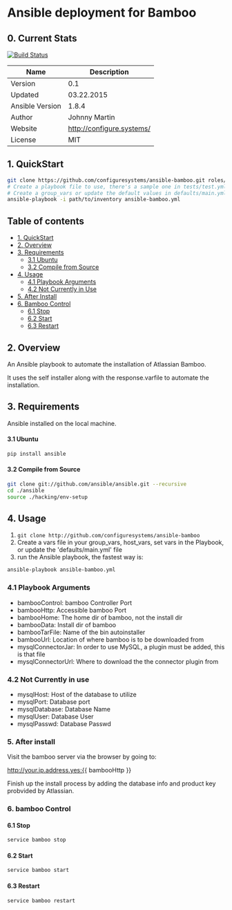 # Ansible deployment for Bamboo

## 0. Current Stats

[![Build Status](https://travis-ci.org/configuresystems/ansible-bamboo.svg)](https://travis-ci.org/configuresystems/ansible-bamboo)

|    Name         |    Description            |
| --------------- | ------------------------- |
| Version         | 0.1                       |
| Updated         | 03.22.2015                |
| Ansible Version | 1.8.4                     |
| Author          | Johnny Martin             |
| Website         | http://configure.systems/ |
| License         | MIT                       |


## 1. QuickStart

```bash
git clone https://github.com/configuresystems/ansible-bamboo.git roles/ansible-bamboo
# Create a playbook file to use, there's a sample one in tests/test.yml
# Create a group_vars or update the default values in defaults/main.yml
ansible-playbook -i path/to/inventory ansible-bamboo.yml
```

    
## Table of contents

- [1. QuickStart](#1-quickstart)
- [2. Overview](#2-overview)
- [3. Requirements](#3-requirements)
  - [3.1 Ubuntu](#31-ubuntu)
  - [3.2 Compile from Source](#32-compile-from-source)
- [4. Usage](#4-usage)
  - [4.1 Playbook Arguments](#41-playbook-arguments)
  - [4.2 Not Currently in Use](#41-not-currently-in-use)
- [5. After Install](#5-after-install)
- [6. Bamboo Control](#6-bamboo-control)
  - [6.1 Stop](#61-stop)
  - [6.2 Start](#62-start)
  - [6.3 Restart](#63-restart)


## 2. Overview

An Ansible playbook to automate the installation of Atlassian Bamboo.

It uses the self installer along with the response.varfile to automate
the installation.


## 3. Requirements

Ansible installed on the local machine.

#### 3.1 Ubuntu

```bash
pip install ansible
```

#### 3.2 Compile from Source

```bash
git clone git://github.com/ansible/ansible.git --recursive
cd ./ansible
source ./hacking/env-setup
```

## 4. Usage

1. `git clone http://github.com/configuresystems/ansible-bamboo`
2. Create a vars file in your group_vars, host_vars, set vars in the Playbook,
   or update the 'defaults/main.yml' file
3. run the Ansible playbook, the fastest way is:

```bash
ansible-playbook ansible-bamboo.yml
```

### 4.1 Playbook Arguments

- bambooControl: bamboo Controller Port
- bambooHttp: Accessible bamboo Port
- bambooHome: The home dir of bamboo, not the install dir
- bambooData: Install dir of bamboo
- bambooTarFile: Name of the bin autoinstaller
- bambooUrl: Location of where bamboo is to be downloaded from
- mysqlConnectorJar: In order to use MySQL, a plugin must be added, 
                     this is that file
- mysqlConnectorUrl: Where to download the the connector plugin from
  
### 4.2 Not Currently in use
- mysqlHost: Host of the database to utilize 
- mysqlPort: Database port
- mysqlDatabase: Database Name
- mysqlUser: Database User
- mysqlPasswd: Database Passwd


### 5. After install

Visit the bamboo server via the browser by going to:

http://your.ip.address.yes:{{ bambooHttp }}

Finish up the install process by adding the database info and
product key probvided by Atlassian.

### 6. bamboo Control

#### 6.1 Stop

```bash
service bamboo stop
```

#### 6.2 Start

```bash
service bamboo start
```

#### 6.3 Restart

```bash
service bamboo restart
```
